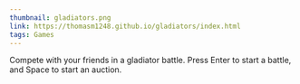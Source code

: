 ```yaml
---
thumbnail: gladiators.png
link: https://thomasm1248.github.io/gladiators/index.html
tags: Games
---
```


Compete with your friends in a gladiator battle. Press Enter to start a battle, and Space to start an auction.

